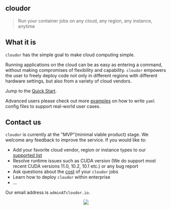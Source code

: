 ## cloudor

> Run your container jobs on any cloud, any region, any instance, anytime

## What it is

`cloudor` has the simple goal to make cloud computing simple. 

Running applications on the cloud can be as easy as entering a command, without making compromises of
flexibility and capability. `cloudor` empowers the user to freely deploy code not only in different regions with different hardware settings, 
but also from a variety of cloud vendors.

Jump to the [Quick Start](./quickstart.md).

Advanced users please check out more [examples](./examples.md) on how to write `yaml` config files to support real-world user cases.

## Contact us

`cloudor` is currently at the "MVP"(minimal viable product) stage. We welcome any feedback to improve the service. If you would like to:

* Add your favorite cloud vendor, region or instance types to our [supported list](./supported.md)
* Resolve runtime issues such as CUDA version (We do support most recent CUDA versions 11.0, 10.2, 10.1 etc.) or any bug report
* Ask questions about the [cost](./price.md) of your `cloudor` jobs
* Learn how to deploy `cloudor` within enterprise
* ...

Our email address is `adminATcloudor.io`. 

<p align="center">
  <img src="./_media/cloudor.svg">
</p>
